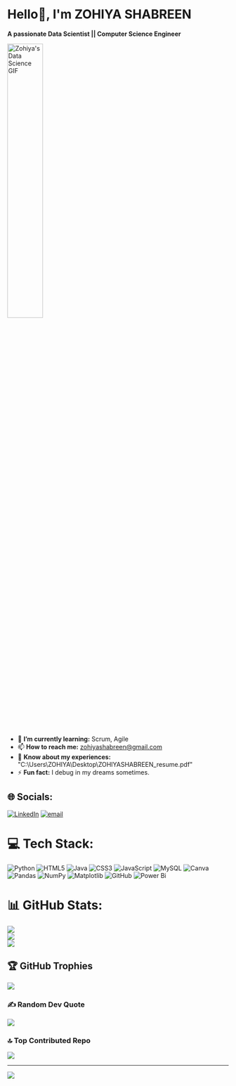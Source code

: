 # Hello👋, I'm ZOHIYA SHABREEN
**A passionate Data Scientist || Computer Science Engineer**

<img src="https://media1.tenor.com/m/bCfpwMjfAi0AAAAC/cat-typing.gif" width="40%" alt="Zohiya's Data Science GIF">

- 🌱 **I’m currently learning:** Scrum, Agile
- 📫 **How to reach me:** zohiyashabreen@gmail.com
- 📄 **Know about my experiences:** "C:\Users\ZOHIYA\Desktop\ZOHIYASHABREEN_resume.pdf"
- ⚡ **Fun fact:** I debug in my dreams sometimes.
## 🌐 Socials:
[![LinkedIn](https://img.shields.io/badge/LinkedIn-%230077B5.svg?logo=linkedin&logoColor=white)](https://linkedin.com/in/www.linkedin.com/in/zohiya-shabreen-abc140219280425) [![email](https://img.shields.io/badge/Email-D14836?logo=gmail&logoColor=white)](mailto:zohiyashabreen@gmail.com) 

# 💻 Tech Stack:
![Python](https://img.shields.io/badge/python-3670A0?style=for-the-badge&logo=python&logoColor=ffdd54) ![HTML5](https://img.shields.io/badge/html5-%23E34F26.svg?style=for-the-badge&logo=html5&logoColor=white) ![Java](https://img.shields.io/badge/java-%23ED8B00.svg?style=for-the-badge&logo=openjdk&logoColor=white) ![CSS3](https://img.shields.io/badge/css3-%231572B6.svg?style=for-the-badge&logo=css3&logoColor=white) ![JavaScript](https://img.shields.io/badge/javascript-%23323330.svg?style=for-the-badge&logo=javascript&logoColor=%23F7DF1E) ![MySQL](https://img.shields.io/badge/mysql-4479A1.svg?style=for-the-badge&logo=mysql&logoColor=white) ![Canva](https://img.shields.io/badge/Canva-%2300C4CC.svg?style=for-the-badge&logo=Canva&logoColor=white) ![Pandas](https://img.shields.io/badge/pandas-%23150458.svg?style=for-the-badge&logo=pandas&logoColor=white) ![NumPy](https://img.shields.io/badge/numpy-%23013243.svg?style=for-the-badge&logo=numpy&logoColor=white) ![Matplotlib](https://img.shields.io/badge/Matplotlib-%23ffffff.svg?style=for-the-badge&logo=Matplotlib&logoColor=black) ![GitHub](https://img.shields.io/badge/github-%23121011.svg?style=for-the-badge&logo=github&logoColor=white) ![Power Bi](https://img.shields.io/badge/power_bi-F2C811?style=for-the-badge&logo=powerbi&logoColor=black)
# 📊 GitHub Stats:
![](https://github-readme-stats.vercel.app/api?username=zohiyashabreen14&theme=default_repocard&hide_border=false&include_all_commits=true&count_private=false)<br/>
![](https://nirzak-streak-stats.vercel.app/?user=zohiyashabreen14&theme=default_repocard&hide_border=false)<br/>
![](https://github-readme-stats.vercel.app/api/top-langs/?username=zohiyashabreen14&theme=default_repocard&hide_border=false&include_all_commits=true&count_private=false&layout=compact)

## 🏆 GitHub Trophies
![](https://github-profile-trophy.vercel.app/?username=zohiyashabreen14&theme=radical&no-frame=false&no-bg=true&margin-w=4)

### ✍️ Random Dev Quote
![](https://quotes-github-readme.vercel.app/api?type=horizontal&theme=radical)

### 🔝 Top Contributed Repo
![](https://github-contributor-stats.vercel.app/api?username=zohiyashabreen14&limit=5&theme=dark&combine_all_yearly_contributions=true)

---
[![](https://visitcount.itsvg.in/api?id=zohiyashabreen14&icon=0&color=0)](https://visitcount.itsvg.in)

<!-- Proudly created with GPRM ( https://gprm.itsvg.in ) -->
